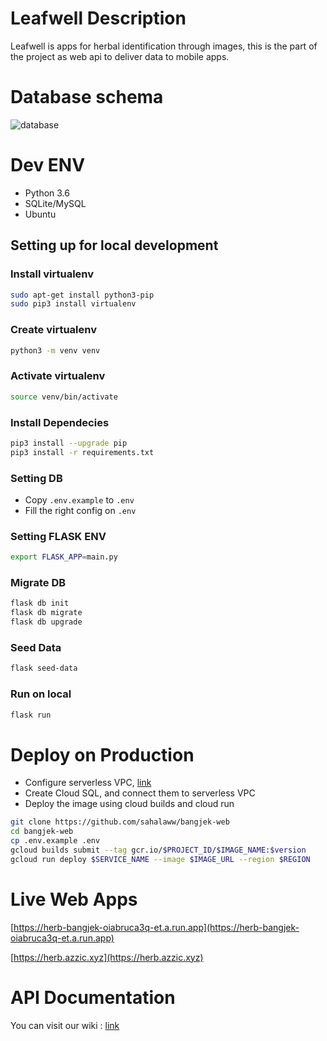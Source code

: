 # Leafwell Description
Leafwell is apps for herbal identification through images, this is the part of the project as web api to deliver data to mobile apps.

# Database schema

![database](https://raw.githubusercontent.com/sahalaww/bangjek-web/main/docs/db-scheme.png?raw=True)


# Dev ENV

- Python 3.6
- SQLite/MySQL
- Ubuntu

## Setting up for local development

### Install virtualenv
```bash
sudo apt-get install python3-pip
sudo pip3 install virtualenv 
```

### Create virtualenv

```bash
python3 -m venv venv
```

### Activate virtualenv

```bash
source venv/bin/activate
```

### Install Dependecies

```bash
pip3 install --upgrade pip
pip3 install -r requirements.txt
```

### Setting DB

- Copy `.env.example` to `.env`
- Fill the right config on `.env`

### Setting FLASK ENV

```bash
export FLASK_APP=main.py
```

### Migrate DB

```bash
flask db init
flask db migrate
flask db upgrade
```

### Seed Data

```bash
flask seed-data
```

### Run on local

```bash
flask run
```

# Deploy on Production

- Configure serverless VPC, [link](https://cloud.google.com/vpc/docs/configure-serverless-vpc-access)
- Create Cloud SQL, and connect them to serverless VPC
- Deploy the image using cloud builds and cloud run

```bash
git clone https://github.com/sahalaww/bangjek-web
cd bangjek-web
cp .env.example .env
gcloud builds submit --tag gcr.io/$PROJECT_ID/$IMAGE_NAME:$version
gcloud run deploy $SERVICE_NAME --image $IMAGE_URL --region $REGION 
```

# Live Web Apps

[https://herb-bangjek-oiabruca3q-et.a.run.app](https://herb-bangjek-oiabruca3q-et.a.run.app)

[https://herb.azzic.xyz](https://herb.azzic.xyz)
# API Documentation

You can visit our wiki : [link](https://github.com/sahalaww/bangjek-web/wiki/API-Documentation)

